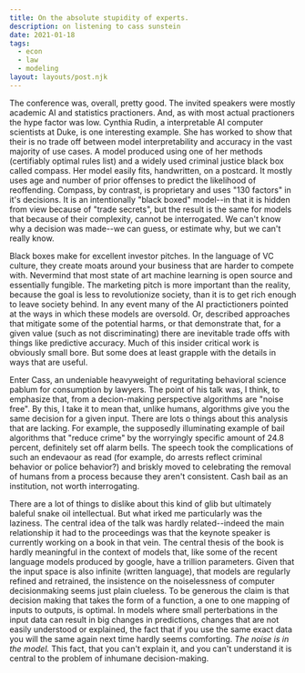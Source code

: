 ```yaml
---
title: On the absolute stupidity of experts. 
description: on listening to cass sunstein 
date: 2021-01-18
tags:
  - econ
  - law
  - modeling 
layout: layouts/post.njk
---
```


The conference was, overall, pretty good. The invited speakers were mostly academic AI and statistics practioners. And, as with most actual practioners the hype factor was low. Cynthia Rudin, a interpretable AI computer scientists at Duke, is one interesting example. She has worked to show that their is no trade off between model interpretability and accuracy in the vast majority of use cases. A model produced using one of her methods (certifiably optimal rules list) and a widely used criminal justice black box called compass. Her model easily fits, handwritten, on a postcard. It mostly uses age and number of prior offenses to predict the likelihood of reoffending. Compass, by contrast, is proprietary and uses "130 factors" in it's decisions. It is an intentionally "black boxed" model--in that it is hidden from view because of "trade secrets", but the result is the same for models that because of their complexity, cannot be interrogated. We can't know why a decision was made--we can guess, or estimate why, but we can't really know. 

Black boxes make for excellent investor pitches. In the language of VC culture, they create moats around your business that are harder to compete with. Nevermind that most state of art machine learning is open source and essentially fungible. The marketing pitch is more important than the reality, because the goal is less to revolutionize society, than it is to get rich enough to leave society behind. In any event many of the AI practictioners pointed at the ways in which these models are oversold. Or, described approaches that mitigate some of the potential harms, or that demonstrate that, for a given value (such as not discriminating) there are inevitable trade offs with things like predictive accuracy. Much of this insider critical work is obviously small bore. But some does at least grapple with the details in ways that are useful. 

Enter Cass, an undeniable heavyweight of reguritating behavioral science pablum for consumption by lawyers.  The point of his talk was, I think, to emphasize that, from a decion-making perspective algorithms are "noise free". By this, I take it to mean that, unlike humans, algorithms give you the same decision for a given input. There are lots o things about this analysis that are lacking. For example, the supposedly illuminating example of bail algorithms that "reduce crime" by the worryingly specific amount of 24.8 percent, definitely set off alarm bells. The speech took the complications of such an endevaour as read (for example, do arrests reflect criminal behavior or police behavior?) and briskly moved to celebrating the removal of humans from a process because they aren't consistent. Cash bail as an institution, not worth interrogating. 

There are a lot of things to dislike about this kind of glib but ultimately baleful snake oil intellectual. But what irked me particularly was the laziness. The central idea of the talk was hardly related--indeed the main relationship it had to the proceedings was that the keynote speaker is currently working on a book in that vein. The central thesis of the book is hardly meaningful in the context of models that, like some of the recent language models produced by google, have a trillion parameters. Given that the input space is also infinite (written language), that models are regularly refined and retrained, the insistence on the noiselessness of computer decisionmaking seems just plain clueless. To be generous the claim is that decision making that takes the form of a function, a one to one mapping of inputs to outputs, is optimal. In models where small perterbations in the input data can result in big changes in predictions, changes that are not easily understood or explained, the fact that if you use the same exact data you will the same again next time hardly seems comforting. *The noise is in the model.* This fact, that you can't explain it, and you can't understand it is central to the problem of inhumane decision-making.